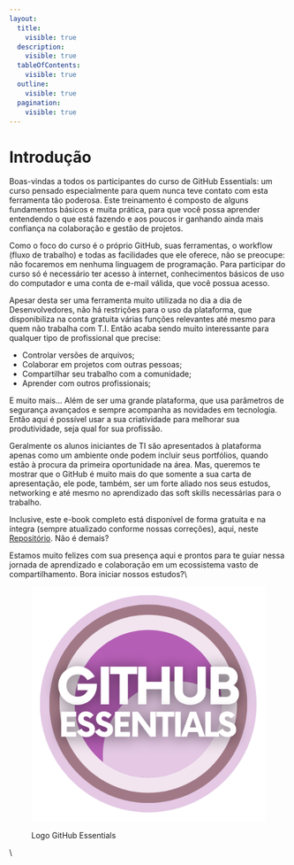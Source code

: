 ```yaml
---
layout:
  title:
    visible: true
  description:
    visible: true
  tableOfContents:
    visible: true
  outline:
    visible: true
  pagination:
    visible: true
---
```


# Introdução

Boas-vindas a todos os participantes do curso de GitHub Essentials: um curso pensado especialmente para quem nunca teve contato com esta ferramenta tão poderosa. Este treinamento é composto de alguns fundamentos básicos e muita prática, para que você possa aprender entendendo o que está fazendo e aos poucos ir ganhando ainda mais confiança na colaboração e gestão de projetos.&#x20;



Como o foco do curso é o próprio GitHub, suas ferramentas, o workflow (fluxo de trabalho) e todas as facilidades que ele oferece, não se preocupe:  não focaremos em nenhuma linguagem de programação. Para participar do curso só é necessário ter acesso à internet, conhecimentos básicos de uso do computador e uma conta de e-mail válida, que você possua acesso.&#x20;



Apesar desta ser uma ferramenta muito utilizada no dia a dia de Desenvolvedores, não há restrições para o uso da plataforma, que disponibiliza na conta gratuita várias funções relevantes até mesmo para quem não trabalha com T.I. Então acaba sendo muito interessante para qualquer tipo de profissional que precise:

* Controlar versões de arquivos;
* Colaborar em projetos com outras pessoas;
* Compartilhar seu trabalho com a comunidade;
* Aprender com outros profissionais;

E muito mais... Além de ser uma grande plataforma, que usa parâmetros de segurança avançados e sempre acompanha as novidades em tecnologia. Então aqui é possível usar a sua criatividade para melhorar sua produtividade, seja qual for sua profissão. &#x20;



Geralmente os alunos iniciantes de TI são apresentados à plataforma apenas como um ambiente onde podem incluir seus portfólios, quando estão à procura da primeira oportunidade na área. Mas, queremos te mostrar que o GitHub é muito mais do que somente a sua carta de apresentação, ele pode, também, ser um forte aliado nos seus estudos, networking e até mesmo no aprendizado das soft skills necessárias para o trabalho.



Inclusive, este e-book completo está disponível de forma gratuita e na íntegra (sempre atualizado conforme nossas correções), aqui, neste[ Repositório](https://github.com/cumbucadev/github-essentials). Não é demais?



Estamos muito felizes com sua presença aqui e prontos para te guiar nessa jornada de aprendizado e colaboração em um ecossistema vasto de compartilhamento. Bora iniciar nossos estudos?\


<figure><img src=".gitbook/assets/GH Essentials.png" alt="Um emblema circular com tons concêntricos de roxo e o texto &#x22;GITHUB ESSENTIALS&#x22; em letras brancas em negrito."><figcaption><p>Logo GitHub Essentials</p></figcaption></figure>



\
